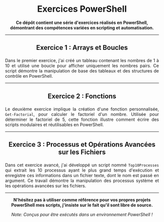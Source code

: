 <h1 align="center">Exercices PowerShell</h1>

<p align="center">
  <strong>Ce dépôt contient une série d'exercices réalisés en PowerShell, démontrant des compétences variées en scripting et automatisation.</strong>
</p>

---

## <p align="center">Exercice 1 : Arrays et Boucles</p>

<p align="justify">
Dans le premier exercice, j'ai créé un tableau contenant les nombres de 1 à 10 et utilisé une boucle pour afficher uniquement les nombres pairs. Ce script démontre la manipulation de base des tableaux et des structures de contrôle en PowerShell.
</p>

---

## <p align="center">Exercice 2 : Fonctions</p>

<p align="justify">
Le deuxième exercice implique la création d'une fonction personnalisée, <code>Get-Factorial</code>, pour calculer le factoriel d'un nombre. Utilisée pour déterminer le factoriel de 5, cette fonction illustre comment écrire des scripts modulaires et réutilisables en PowerShell.
</p>

---

## <p align="center">Exercice 3 : Processus et Opérations Avancées sur les Fichiers</p>

<p align="justify">
Dans cet exercice avancé, j'ai développé un script nommé <code>Top10Processes</code> qui extrait les 10 processus ayant le plus grand temps d'exécution et enregistre ces informations dans un fichier texte, dont le nom est passé en argument. Ce travail démontre la manipulation des processus système et les opérations avancées sur les fichiers.
</p>

---



<p align="center">
  <b>N'hésitez pas à utiliser comme référence pour vos propres projets PowerShell mes scripts, j'insiste sur le fait qu'il sont libre de source.</b>
</p>

<p align="center">
  <i>Note: Conçus pour être exécutés dans un environnement PowerShell !</i>
</p>

